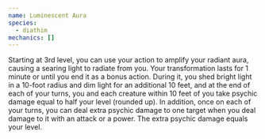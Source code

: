 ```yaml
---
name: Luminescent Aura
species:
  - diathim
mechanics: []
---
```

Starting at 3rd level, you can use your action to amplify your radiant aura, causing a searing light to radiate from you. Your transformation lasts for 1 minute or until you end it as a bonus action. During it, you shed bright light in a 10-foot radius and dim light for an additional 10 feet, and at the end of each of your turns, you and each creature within 10 feet of you take psychic damage equal to half your level (rounded up). In addition, once on each of your turns, you can deal extra psychic damage to one target when you deal damage to it with an attack or a power. The extra psychic damage equals your level.
